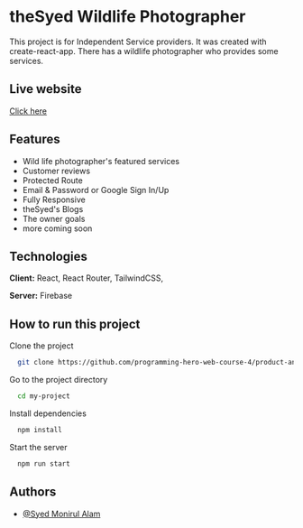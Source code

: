 # theSyed Wildlife Photographer

This project is for Independent Service providers. It was created with create-react-app. There has a wildlife photographer who provides some services.

## Live website

[Click here](https://thesyed-wildlife-photographer.web.app/)

## Features

- Wild life photographer's featured services
- Customer reviews
- Protected Route
- Email & Password or Google Sign In/Up
- Fully Responsive
- theSyed's Blogs
- The owner goals
- more coming soon

## Technologies

**Client:** React, React Router, TailwindCSS,

**Server:** Firebase

## How to run this project

Clone the project

```bash
  git clone https://github.com/programming-hero-web-course-4/product-analysis-website-SyedMonir.git
```

Go to the project directory

```bash
  cd my-project
```

Install dependencies

```bash
  npm install
```

Start the server

```bash
  npm run start
```

## Authors

- [@Syed Monirul Alam](https://www.linkedin.com/in/syed-monirul/)
